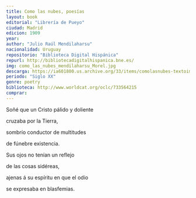 ```yaml
---
title: Como las nubes, poesías
layout: book
editorial: "Librería de Pueyo"
ciudad: Madrid
edicion: 1909
year: 
author: "Julio Raúl Mendilaharsu"
nacionalidad: Uruguay
repositorio: "Biblioteca Digital Hispánica"
repurl: http://bibliotecadigitalhispanica.bne.es/
img: como_las_nubes_mendilaharsu_Morel.jpg
descarga: https://ia601800.us.archive.org/33/items/comolasnubes-textoimpresopoesias/ComolasnubesTextoimpresopoesias.pdf
periodo: "Siglo XX"
genre: poetry
biblioteca: http://www.worldcat.org/oclc/733564215
comprar: 
---
```

 
 
Soñé que un Cristo pálido y doliente
 
cruzaba por la Tierra,
 
sombrío conductor de multitudes
 
de fúnebre existencia.

 
Sus ojos no tenían un reflejo 
 
de las cosas sidéreas,
 
ajenas á su espíritu en que el odio
 
se expresaba en blasfemias.  
